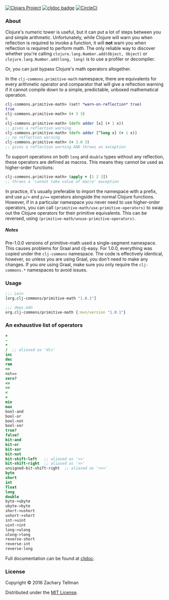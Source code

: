 [![Clojars Project](https://img.shields.io/clojars/v/org.clj-commons/primitive-math.svg)](https://clojars.org/org.clj-commons/primitive-math)
[![cljdoc badge](https://cljdoc.org/badge/org.clj-commons/primitive-math)](https://cljdoc.org/d/org.clj-commons/primitive-math)
[![CircleCI](https://circleci.com/gh/clj-commons/primitive-math.svg?style=svg)](https://circleci.com/gh/clj-commons/primitive-math)

### About

Clojure's numeric tower is useful, but it can put a lot of steps between you and simple arithmetic.  Unfortunately, while Clojure will warn you when reflection is required to invoke a function, it will **not** warn you when reflection is required to perform math.  The only reliable way to discover whether you're calling `clojure.lang.Number.add(Object, Object)` or `clojure.lang.Number.add(long, long)` is to use a profiler or decompiler.

Or, you can just bypass Clojure's math operators altogether.

In the `clj-commons.primitive-math` namespace, there are equivalents for every arithmetic operator and comparator that will give a reflection warning if it cannot compile down to a simple, predictable, unboxed mathematical operation.

```clojure
clj-commons.primitive-math> (set! *warn-on-reflection* true)
true
clj-commons.primitive-math> (+ 3 3)
6
clj-commons.primitive-math> (defn adder [x] (+ 1 x))
;; gives a reflection warning
clj-commons.primitive-math> (defn adder [^long x] (+ 1 x))
;; no reflection warning
clj-commons.primitive-math> (+ 3.0 3)
;; gives a reflection warning AND throws an exception
```

To support operations on both `long` and `double` types without any reflection, these operators are defined as macros.  This means they cannot be used as higher-order functions:

```clojure
clj-commons.primitive-math> (apply + [1 2 3])
;; throws a 'cannot take value of macro' exception
```

In practice, it's usually preferable to import the namespace with a prefix, and use `p/+` and `p/==` operators alongside the normal Clojure functions.  However, if in a particular namespace you never need to use higher-order operators, you can call `(primitive-math/use-primitive-operators)` to swap out the Clojure operators for their primitive equivalents.  This can be reversed, using `(primitive-math/unuse-primitive-operators)`.

##### Notes

Pre-1.0.0 versions of primitive-math used a single-segment namespace. This causes problems for Graal and clj-easy. For 1.0.0, everything was copied under the `clj-commons` namespace. The code is effectively identical, however, so unless you are using Graal, you don't need to make any changes. If you *are* using Graal, make sure you only require the `clj-commons.*` namespaces to avoid issues.

### Usage

```clojure
;;; Lein
[org.clj-commons/primitive-math "1.0.1"]

;;; deps.edn
org.clj-commons/primitive-math {:mvn/version "1.0.1"}
```

### An exhaustive list of operators

```clojure
+
-
*
/  ;; aliased as 'div'
inc
dec
rem
==
not==
zero?
<=
>=
<
>
min
max
bool-and
bool-or
bool-not
bool-xor
true?
false?
bit-and
bit-or
bit-xor
bit-not
bit-shift-left   ;; aliased as '<<'
bit-shift-right  ;; aliased as '>>'
unsigned-bit-shift-right  ;; aliased as '>>>'
byte
short
int
float
long
double
byte->ubyte
ubyte->byte
short->ushort
ushort->short
int->uint
uint->int
long->ulong
ulong->long
reverse-short
reverse-int
reverse-long
```

Full documentation can be found at [cljdoc](https://cljdoc.org/d/org.clj-commons/primitive-math).

### License

Copyright © 2016 Zachary Tellman

Distributed under the [MIT License](http://opensource.org/licenses/MIT).
